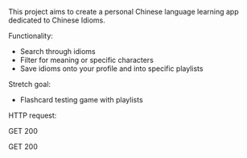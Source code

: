 This project aims to create a personal Chinese language learning app dedicated to Chinese Idioms.

Functionality:

- Search through idioms
- Filter for meaning or specific characters
- Save idioms onto your profile and into specific playlists

Stretch goal:

- Flashcard testing game with playlists

HTTP request:

GET 200

GET 200
